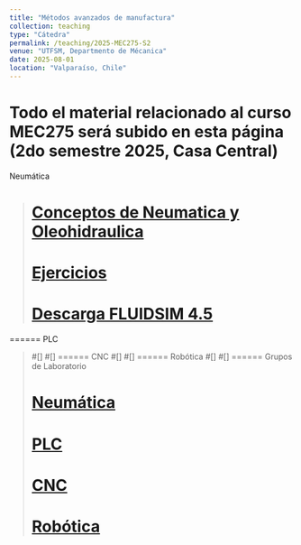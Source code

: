```yaml
---
title: "Métodos avanzados de manufactura"
collection: teaching
type: "Cátedra"
permalink: /teaching/2025-MEC275-S2
venue: "UTFSM, Departmento de Mécanica"
date: 2025-08-01
location: "Valparaíso, Chile"
---
```


Todo el material relacionado al curso MEC275 será subido en esta página
(2do semestre 2025, Casa Central)
======
Neumática
># [Conceptos de Neumatica y Oleohidraulica](https://castihub.github.io/website/files/Conceptos-MEC-275-2025-S2.pdf)
># [Ejercicios](https://castihub.github.io/website/files/files/Conceptos-MEC-275-2025-S2.pdf)
># [Descarga FLUIDSIM 4.5](https://castihub.github.io/website/files/FLUIDSIM-45.rar)

======
PLC
>#[]
>#[]
======
CNC
>#[]
>#[]
======
Robótica
>#[]
>#[]
======
Grupos de Laboratorio
>#  [Neumática](https://castihub.github.io/website/files/MEC275_1_2025-2-grupos-NEUMATICA.pdf)
>#  [PLC](https://castihub.github.io/website/files/files/MEC275_1_2025-2-grupos-PLC.pdf)
>#  [CNC](https://castihub.github.io/website/files/files/MEC275_1_2025-2-grupo-CNC.pdf)
>#  [Robótica](https://castihub.github.io/website/files/files/MEC275_1_2025-2-grupos-ROBOTICA.pdf)
